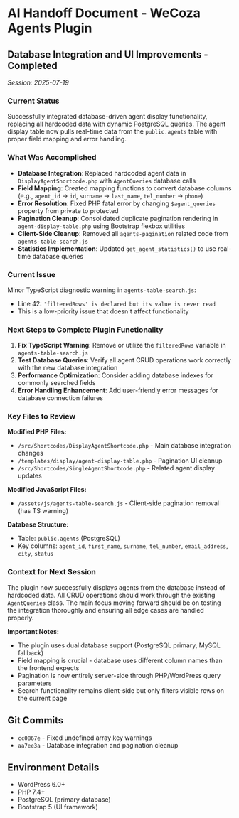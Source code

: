 # AI Handoff Document - WeCoza Agents Plugin

## Database Integration and UI Improvements - Completed
*Session: 2025-07-19*

### Current Status
Successfully integrated database-driven agent display functionality, replacing all hardcoded data with dynamic PostgreSQL queries. The agent display table now pulls real-time data from the `public.agents` table with proper field mapping and error handling.

### What Was Accomplished
- **Database Integration**: Replaced hardcoded agent data in `DisplayAgentShortcode.php` with `AgentQueries` database calls
- **Field Mapping**: Created mapping functions to convert database columns (e.g., `agent_id` → `id`, `surname` → `last_name`, `tel_number` → `phone`)
- **Error Resolution**: Fixed PHP fatal error by changing `$agent_queries` property from private to protected
- **Pagination Cleanup**: Consolidated duplicate pagination rendering in `agent-display-table.php` using Bootstrap flexbox utilities
- **Client-Side Cleanup**: Removed all `agents-pagination` related code from `agents-table-search.js`
- **Statistics Implementation**: Updated `get_agent_statistics()` to use real-time database queries

### Current Issue
Minor TypeScript diagnostic warning in `agents-table-search.js`:
- Line 42: `'filteredRows' is declared but its value is never read`
- This is a low-priority issue that doesn't affect functionality

### Next Steps to Complete Plugin Functionality
1. **Fix TypeScript Warning**: Remove or utilize the `filteredRows` variable in `agents-table-search.js`
2. **Test Database Queries**: Verify all agent CRUD operations work correctly with the new database integration
3. **Performance Optimization**: Consider adding database indexes for commonly searched fields
4. **Error Handling Enhancement**: Add user-friendly error messages for database connection failures

### Key Files to Review
**Modified PHP Files:**
- `/src/Shortcodes/DisplayAgentShortcode.php` - Main database integration changes
- `/templates/display/agent-display-table.php` - Pagination UI cleanup
- `/src/Shortcodes/SingleAgentShortcode.php` - Related agent display updates

**Modified JavaScript Files:**
- `/assets/js/agents-table-search.js` - Client-side pagination removal (has TS warning)

**Database Structure:**
- Table: `public.agents` (PostgreSQL)
- Key columns: `agent_id`, `first_name`, `surname`, `tel_number`, `email_address`, `city`, `status`

### Context for Next Session
The plugin now successfully displays agents from the database instead of hardcoded data. All CRUD operations should work through the existing `AgentQueries` class. The main focus moving forward should be on testing the integration thoroughly and ensuring all edge cases are handled properly.

**Important Notes:**
- The plugin uses dual database support (PostgreSQL primary, MySQL fallback)
- Field mapping is crucial - database uses different column names than the frontend expects
- Pagination is now entirely server-side through PHP/WordPress query parameters
- Search functionality remains client-side but only filters visible rows on the current page

## Git Commits
- `cc0867e` - Fixed undefined array key warnings
- `aa7ee3a` - Database integration and pagination cleanup

## Environment Details
- WordPress 6.0+
- PHP 7.4+
- PostgreSQL (primary database)
- Bootstrap 5 (UI framework)